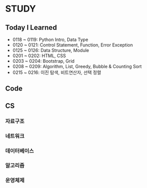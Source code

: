 # STUDY



## Today I Learned

- 0118 ~ 0119: Python Intro, Data Type
- 0120 ~ 0121:  Control Statement, Function, Error Exception
- 0125 ~ 0126: Data Structure, Module
- 0201 ~ 0202: HTML, CSS
- 0203 ~ 0204: Bootstrap, Grid
- 0208 ~ 0209: Algorithm, List, Greedy, Bubble & Counting Sort
- 0215 ~ 0216:  이진 탐색, 비트연산자, 선택 정렬



## Code



## CS



### 자료구조



### 네트워크



### 데이터베이스



### 알고리즘



### 운영체제

